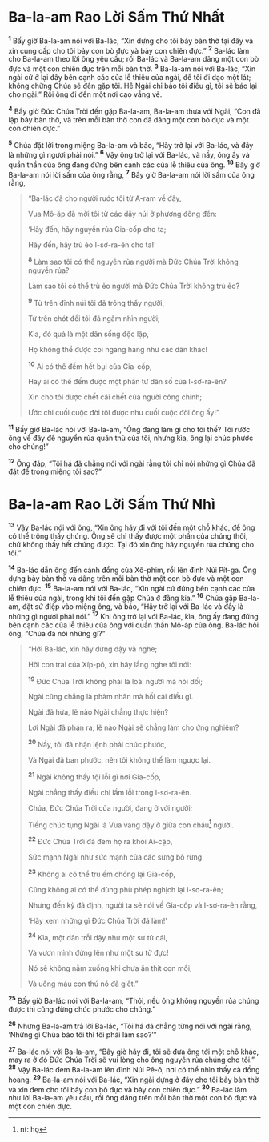 # Ba-la-am Rao Lời Sấm Thứ Nhất
<sup><b>1</b></sup> Bấy giờ Ba-la-am nói với Ba-lác, “Xin dựng cho tôi bảy bàn thờ tại đây và xin cung cấp cho tôi bảy con bò đực và bảy con chiên đực.” <sup><b>2</b></sup> Ba-lác làm cho Ba-la-am theo lời ông yêu cầu; rồi Ba-lác và Ba-la-am dâng một con bò đực và một con chiên đực trên mỗi bàn thờ. <sup><b>3</b></sup> Ba-la-am nói với Ba-lác, “Xin ngài cứ ở lại đây bên cạnh các của lễ thiêu của ngài, để tôi đi dạo một lát; không chừng Chúa sẽ đến gặp tôi. Hễ Ngài chỉ bảo tôi điều gì, tôi sẽ báo lại cho ngài.” Rồi ông đi đến một nơi cao vắng vẻ.

<sup><b>4</b></sup> Bấy giờ Ðức Chúa Trời đến gặp Ba-la-am, Ba-la-am thưa với Ngài, “Con đã lập bảy bàn thờ, và trên mỗi bàn thờ con đã dâng một con bò đực và một con chiên đực.”

<sup><b>5</b></sup> Chúa đặt lời trong miệng Ba-la-am và bảo, “Hãy trở lại với Ba-lác, và đây là những gì ngươi phải nói.” <sup><b>6</b></sup> Vậy ông trở lại với Ba-lác, và nầy, ông ấy và quần thần của ông đang đứng bên cạnh các của lễ thiêu của ông. <sup><b>18</b></sup> Bấy giờ Ba-la-am nói lời sấm của ông rằng, <sup><b>7</b></sup> Bấy giờ Ba-la-am nói lời sấm của ông rằng,


> “Ba-lác đã cho người rước tôi từ A-ram về đây,
> 
> Vua Mô-áp đã mời tôi từ các dãy núi ở phương đông đến:
> 
> ‘Hãy đến, hãy nguyền rủa Gia-cốp cho ta;
> 
> Hãy đến, hãy trù ẻo I-sơ-ra-ên cho ta!’
> 
> <sup><b>8</b></sup> Làm sao tôi có thể nguyền rủa người mà Ðức Chúa Trời không nguyền rủa?
> 
> Làm sao tôi có thể trù ẻo người mà Ðức Chúa Trời không trù ẻo?
> 
> <sup><b>9</b></sup> Từ trên đỉnh núi tôi đã trông thấy người,
> 
> Từ trên chót đồi tôi đã ngắm nhìn người;
> 
> Kìa, đó quả là một dân sống độc lập,
> 
> Họ không thể được coi ngang hàng như các dân khác!
> 
> <sup><b>10</b></sup> Ai có thể đếm hết bụi của Gia-cốp,
> 
> Hay ai có thể đếm được một phần tư dân số của I-sơ-ra-ên?
> 
> Xin cho tôi được chết cái chết của người công chính;
> 
> Ước chi cuối cuộc đời tôi được như cuối cuộc đời ông ấy!”
>

<sup><b>11</b></sup> Bấy giờ Ba-lác nói với Ba-la-am, “Ông đang làm gì cho tôi thế? Tôi rước ông về đây để nguyền rủa quân thù của tôi, nhưng kìa, ông lại chúc phước cho chúng!”

<sup><b>12</b></sup> Ông đáp, “Tôi há đã chẳng nói với ngài rằng tôi chỉ nói những gì Chúa đã đặt để trong miệng tôi sao?”

# Ba-la-am Rao Lời Sấm Thứ Nhì
<sup><b>13</b></sup> Vậy Ba-lác nói với ông, “Xin ông hãy đi với tôi đến một chỗ khác, để ông có thể trông thấy chúng. Ông sẽ chỉ thấy được một phần của chúng thôi, chứ không thấy hết chúng được. Tại đó xin ông hãy nguyền rủa chúng cho tôi.”

<sup><b>14</b></sup> Ba-lác dẫn ông đến cánh đồng của Xô-phim, rồi lên đỉnh Núi Pít-ga. Ông dựng bảy bàn thờ và dâng trên mỗi bàn thờ một con bò đực và một con chiên đực. <sup><b>15</b></sup> Ba-la-am nói với Ba-lác, “Xin ngài cứ đứng bên cạnh các của lễ thiêu của ngài, trong khi tôi đến gặp Chúa ở đằng kia.” <sup><b>16</b></sup> Chúa gặp Ba-la-am, đặt sứ điệp vào miệng ông, và bảo, “Hãy trở lại với Ba-lác và đây là những gì ngươi phải nói.” <sup><b>17</b></sup> Khi ông trở lại với Ba-lác, kìa, ông ấy đang đứng bên cạnh các của lễ thiêu của ông với quần thần Mô-áp của ông. Ba-lác hỏi ông, “Chúa đã nói những gì?”


> “Hỡi Ba-lác, xin hãy đứng dậy và nghe;
> 
> Hỡi con trai của Xíp-pô, xin hãy lắng nghe tôi nói:
> 
> <sup><b>19</b></sup> Ðức Chúa Trời không phải là loài người mà nói dối;
> 
> Ngài cũng chẳng là phàm nhân mà hối cải điều gì.
> 
> Ngài đã hứa, lẽ nào Ngài chẳng thực hiện?
> 
> Lời Ngài đã phán ra, lẽ nào Ngài sẽ chẳng làm cho ứng nghiệm?
> 
> <sup><b>20</b></sup> Nầy, tôi đã nhận lệnh phải chúc phước,
> 
> Và Ngài đã ban phước, nên tôi không thể làm ngược lại.
> 
> <sup><b>21</b></sup> Ngài không thấy tội lỗi gì nơi Gia-cốp,
> 
> Ngài chẳng thấy điều chi lầm lỗi trong I-sơ-ra-ên.
> 
> Chúa, Ðức Chúa Trời của người, đang ở với người;
> 
> Tiếng chúc tụng Ngài là Vua vang dậy ở giữa con cháu[^1] người.
> 
> <sup><b>22</b></sup> Ðức Chúa Trời đã đem họ ra khỏi Ai-cập,
> 
> Sức mạnh Ngài như sức mạnh của các sừng bò rừng.
> 
> <sup><b>23</b></sup> Không ai có thể trù ếm chống lại Gia-cốp,
> 
> Cũng không ai có thể dùng phù phép nghịch lại I-sơ-ra-ên;
> 
> Nhưng đến kỳ đã định, người ta sẽ nói về Gia-cốp và I-sơ-ra-ên rằng,
> 
> ‘Hãy xem những gì Ðức Chúa Trời đã làm!’
> 
> <sup><b>24</b></sup> Kìa, một dân trỗi dậy như một sư tử cái,
> 
> Và vươn mình đứng lên như một sư tử đực!
> 
> Nó sẽ không nằm xuống khi chưa ăn thịt con mồi,
> 
> Và uống máu con thú nó đã giết.”
>

<sup><b>25</b></sup> Bấy giờ Ba-lác nói với Ba-la-am, “Thôi, nếu ông không nguyền rủa chúng được thì cũng đừng chúc phước cho chúng.”

<sup><b>26</b></sup> Nhưng Ba-la-am trả lời Ba-lác, “Tôi há đã chẳng từng nói với ngài rằng, ‘Những gì Chúa bảo tôi thì tôi phải làm sao?’”

<sup><b>27</b></sup> Ba-lác nói với Ba-la-am, “Bây giờ hãy đi, tôi sẽ đưa ông tới một chỗ khác, may ra ở đó Ðức Chúa Trời sẽ vui lòng cho ông nguyền rủa chúng cho tôi.” <sup><b>28</b></sup> Vậy Ba-lác đem Ba-la-am lên đỉnh Núi Pê-ô, nơi có thể nhìn thấy cả đồng hoang. <sup><b>29</b></sup> Ba-la-am nói với Ba-lác, “Xin ngài dựng ở đây cho tôi bảy bàn thờ và xin đem cho tôi bảy con bò đực và bảy con chiên đực.” <sup><b>30</b></sup> Ba-lác làm như lời Ba-la-am yêu cầu, rồi ông dâng trên mỗi bàn thờ một con bò đực và một con chiên đực.

[^1]: nt: họ
